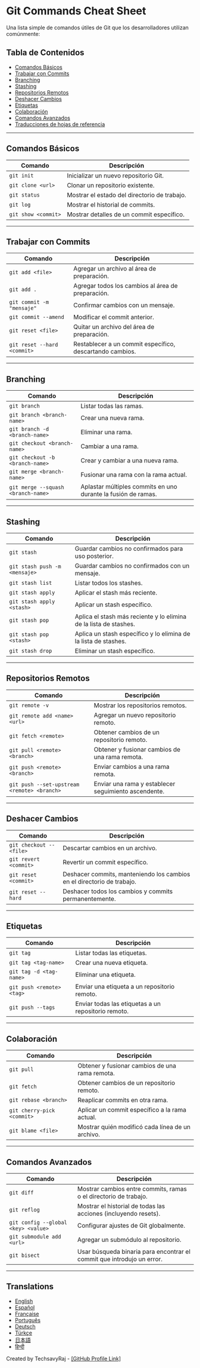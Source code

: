 # Git Commands Cheat Sheet

Una lista simple de comandos útiles de Git que los desarrolladores utilizan comúnmente:

## Tabla de Contenidos

- [Comandos Básicos](#comandos-básicos)
- [Trabajar con Commits](#trabajar-con-commits)
- [Branching](#branching)
- [Stashing](#stashing)
- [Repositorios Remotos](#repositorios-remotos)
- [Deshacer Cambios](#deshacer-cambios)
- [Etiquetas](#etiquetas)
- [Colaboración](#colaboración)
- [Comandos Avanzados](#comandos-avanzados)
- [Traducciones de hojas de referencia](#translations)

---

## Comandos Básicos

| Comando                   | Descripción                                   |
|---------------------------|-----------------------------------------------|
| `git init`                | Inicializar un nuevo repositorio Git.         |
| `git clone <url>`         | Clonar un repositorio existente.              |
| `git status`              | Mostrar el estado del directorio de trabajo.  |
| `git log`                 | Mostrar el historial de commits.              |
| `git show <commit>`       | Mostrar detalles de un commit específico.     |

---

## Trabajar con Commits

| Comando                             | Descripción                                   |
|-------------------------------------|-----------------------------------------------|
| `git add <file>`                    | Agregar un archivo al área de preparación.    |
| `git add .`                         | Agregar todos los cambios al área de preparación. |
| `git commit -m "mensaje"`           | Confirmar cambios con un mensaje.             |
| `git commit --amend`                | Modificar el commit anterior.                 |
| `git reset <file>`                  | Quitar un archivo del área de preparación.    |
| `git reset --hard <commit>`         | Restablecer a un commit específico, descartando cambios. |

---

## Branching

| Comando                             | Descripción                                    |
|-------------------------------------|------------------------------------------------|
| `git branch`                        | Listar todas las ramas.                        |
| `git branch <branch-name>`          | Crear una nueva rama.                          |
| `git branch -d <branch-name>`       | Eliminar una rama.                             |
| `git checkout <branch-name>`        | Cambiar a una rama.                            |
| `git checkout -b <branch-name>`     | Crear y cambiar a una nueva rama.              |
| `git merge <branch-name>`           | Fusionar una rama con la rama actual.          |
| `git merge --squash <branch-name>`  | Aplastar múltiples commits en uno durante la fusión de ramas. |

---

## Stashing

| Comando                             | Descripción                                   |
|-------------------------------------|-----------------------------------------------|
| `git stash`                         | Guardar cambios no confirmados para uso posterior. |
| `git stash push -m <mensaje>`       | Guardar cambios no confirmados con un mensaje. |
| `git stash list`                    | Listar todos los stashes.                     |
| `git stash apply`                   | Aplicar el stash más reciente.                |
| `git stash apply <stash>`           | Aplicar un stash específico.                  |
| `git stash pop`          | Aplica el stash más reciente y lo elimina de la lista de stashes. |
| `git stash pop <stash>`  | Aplica un stash específico y lo elimina de la lista de stashes. |
| `git stash drop`                    | Eliminar un stash específico.                 |

---

## Repositorios Remotos

| Comando                             | Descripción                                   |
|-------------------------------------|-----------------------------------------------|
| `git remote -v`                     | Mostrar los repositorios remotos.             |
| `git remote add <name> <url>`       | Agregar un nuevo repositorio remoto.          |
| `git fetch <remote>`                | Obtener cambios de un repositorio remoto.     |
| `git pull <remote> <branch>`        | Obtener y fusionar cambios de una rama remota.|
| `git push <remote> <branch>`        | Enviar cambios a una rama remota.             |
| `git push --set-upstream <remote> <branch>` | Enviar una rama y establecer seguimiento ascendente. |

---

## Deshacer Cambios

| Comando                             | Descripción                                   |
|-------------------------------------|-----------------------------------------------|
| `git checkout -- <file>`            | Descartar cambios en un archivo.              |
| `git revert <commit>`               | Revertir un commit específico.                |
| `git reset <commit>`                | Deshacer commits, manteniendo los cambios en el directorio de trabajo. |
| `git reset --hard`                  | Deshacer todos los cambios y commits permanentemente. |

---

## Etiquetas

| Comando                             | Descripción                                   |
|-------------------------------------|-----------------------------------------------|
| `git tag`                           | Listar todas las etiquetas.                   |
| `git tag <tag-name>`                | Crear una nueva etiqueta.                     |
| `git tag -d <tag-name>`             | Eliminar una etiqueta.                        |
| `git push <remote> <tag>`           | Enviar una etiqueta a un repositorio remoto.  |
| `git push --tags`                   | Enviar todas las etiquetas a un repositorio remoto. |

---

## Colaboración

| Comando                             | Descripción                                   |
|-------------------------------------|-----------------------------------------------|
| `git pull`                          | Obtener y fusionar cambios de una rama remota.|
| `git fetch`                         | Obtener cambios de un repositorio remoto.     |
| `git rebase <branch>`               | Reaplicar commits en otra rama.               |
| `git cherry-pick <commit>`          | Aplicar un commit específico a la rama actual.|
| `git blame <file>`                  | Mostrar quién modificó cada línea de un archivo.|

---

## Comandos Avanzados

| Comando                             | Descripción                                   |
|-------------------------------------|-----------------------------------------------|
| `git diff`                          | Mostrar cambios entre commits, ramas o el directorio de trabajo. |
| `git reflog`                        | Mostrar el historial de todas las acciones (incluyendo resets). |
| `git config --global <key> <value>` | Configurar ajustes de Git globalmente.        |
| `git submodule add <url>`           | Agregar un submódulo al repositorio.          |
| `git bisect`                        | Usar búsqueda binaria para encontrar el commit que introdujo un error. |

---

## Translations

- [English](README.md)
- [Español](README.es.md)
- [Française](README.fr.md)
- [Português](README.pt.md)
- [Deutsch](README.de.md)
- [Türkçe](README.tr.md)
- [日本語](README.jp.md)
- [हिन्दी](README.hi.md)

Created by TechsavyRaj - [[GitHub Profile Link]](https://github.com/TechsavyRaj)
